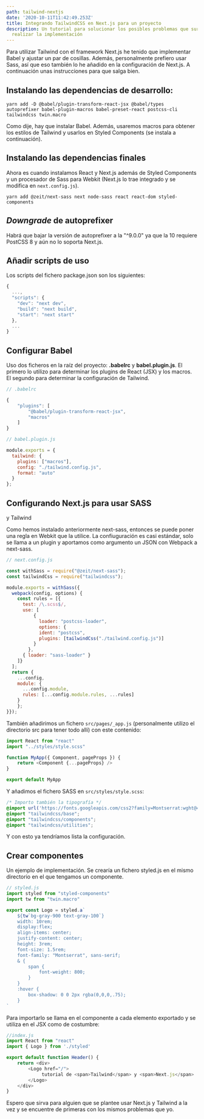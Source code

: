 ```yaml
---
path: tailwind-nextjs
date: '2020-10-11T11:42:49.253Z'
title: Integrando TailwindCSS en Next.js para un proyecto
description: Un tutorial para solucionar los posibles problemas que surjan al
  realizar la implementación
---
```


Para utilizar Tailwind con el framework Next.js he tenido que implementar Babel y ajustar un par de cosillas. Además, personalmente prefiero usar Sass, así que eso también lo he añadido en la configuración de Next.js. A continuación unas instrucciones para que salga bien.

## Instalando las dependencias de desarrollo:

```yarn add -D @babel/plugin-transform-react-jsx @babel/types autoprefixer babel-plugin-macros babel-preset-react postcss-cli tailwindcss twin.macro```

Como dije, hay que instalar Babel. Además, usaremos macros para obtener los estilos de Tailwind y usarlos en Styled Components (se instala a continuación).

## Instalando las dependencias finales

Ahora es cuando instalamos React y Next.js además de Styled Components y un procesador de Sass para Webkit (Next.js lo trae integrado y se modifica en `next.config.js`).

```yarn add @zeit/next-sass next node-sass react react-dom styled-components```

## *Downgrade* de autoprefixer

Habrá que bajar la versión de autoprefixer a la "^9.0.0" ya que la 10 requiere PostCSS 8 y aún no lo soporta Next.js.

## Añadir scripts de uso

Los scripts del fichero package.json son los siguientes:

```js
{
  ...,
  "scripts": {
    "dev": "next dev",
    "build": "next build",
    "start": "next start"
  },
  ...
}
```

## Configurar Babel

Uso dos ficheros en la raíz del proyecto: **.babelrc** y **babel.plugin.js**. El primero lo utilizo para determinar los plugins de React (JSX) y los macros. El segundo para determinar la configuración de Tailwind.

```js
// .babelrc

{
    "plugins": [
        "@babel/plugin-transform-react-jsx",
        "macros"
    ]
}
```



```js
// babel.plugin.js

module.exports = {
  tailwind: {
    plugins: ["macros"],
    config: "./tailwind.config.js",
    format: "auto"
  }
};
```

## Configurando Next.js para usar SASS
 y Tailwind

Como hemos instalado anteriormente next-sass, entonces se puede poner una regla en Webkit que la utilice. La confiuguración es casi estándar, solo se llama a un plugin y aportamos como argumento un JSON con Webpack a next-sass.

```js
// next.config.js

const withSass = require("@zeit/next-sass");
const tailwindCss = require("tailwindcss");

module.exports = withSass({
  webpack(config, options) {
    const rules = [{
      test: /\.scss$/,
      use: [
          {
            loader: "postcss-loader",
            options: {
            ident: "postcss",
            plugins: [tailwindCss("./tailwind.config.js")]
          }
        },
      { loader: "sass-loader" }
    ]}
  ];
  return {
    ...config,
    module: { 
      ...config.module, 
      rules: [...config.module.rules, ...rules] 
    }
    };
}});
```

También añadirimos un fichero `src/pages/_app.js` (personalmente utilizo el directorio src para tener todo allí) con este contenido:

```js
import React from "react"
import "../styles/style.scss"

function MyApp({ Component, pageProps }) {
    return <Component {...pageProps} />
}

export default MyApp
```

Y añadimos el fichero SASS en `src/styles/style.scss`:

```css
/* Importo también la tipografía */
@import url('https://fonts.googleapis.com/css2?family=Montserrat:wght@400;800&display=swap');
@import "tailwindcss/base";
@import "tailwindcss/components"; 
@import "tailwindcss/utilities";
```

Y con esto ya tendríamos lista la configuración.

## Crear componentes

Un ejemplo de implementación. Se crearía un fichero styled.js en el mismo directorio en el que tengamos un componente. 

```js
// styled.js
import styled from "styled-components"
import tw from "twin.macro"

export const Logo = styled.a`
    ${tw`bg-gray-900 text-gray-100`}
    width: 10rem;
    display:flex;
    align-items: center;
    justify-content: center;
    height: 3rem;
    font-size: 1.5rem;
    font-family: "Montserrat", sans-serif;
    & {
        span {
            font-weight: 800;
        }
    }
    :hover {
        box-shadow: 0 0 2px rgba(0,0,0,.75);
    }
`
```

Para importarlo se llama en el componente a cada elemento exportado y se utiliza en el JSX como de costumbre:

```js
//index.js
import React from "react"
import { Logo } from './styled'

export default function Header() {
    return <div>
        <Logo href="/">
             tutorial de <span>Tailwind</span> y <span>Next.js</span>
        </Logo>
    </div>
}
```

Espero que sirva para alguien que se plantee usar Next.js y Tailwind a la vez y se encuentre de primeras con los mismos problemas que yo.